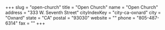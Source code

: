 +++
slug = "open-church"
title = "Open Church"
name = "Open Church"
address = "333 W. Seventh Street"
cityIndexKey = "city-ca-oxnard"
city = "Oxnard"
state = "CA"
postal = "93030"
website = ""
phone = "805-487-6314"
fax = ""
+++
